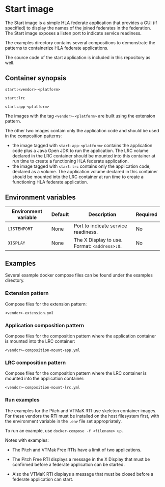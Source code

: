 # Start image

The Start image is a simple HLA federate application that provides a GUI (if specified) to display the names of the joined federates in the federation. The Start image exposes a listen port to indicate service readiness.

The examples directory contains several compositions to demonstrate the patterns to containerize HLA federate applications.

The source code of the start application is included in this repository as well.

## Container synopsis

````
start:<vendor>-<platform>

start:lrc

start:app-<platform>
````

The images with the tag `<vendor>-<platform>` are built using the extension pattern.

The other two images contain only the application code and should be used in the composition patterns:

- the image tagged with `start:app-<platform>` contains the application code plus a Java Open JDK to run the application. The LRC volume declared in the LRC container should be mounted into this container at run time to create a functioning HLA federate application.
- the image tagged with `start:lrc` contains only the application code, declared as a volume. The application volume declared in this container should be mounted into the LRC container at run time to create a functioning HLA federate application.

## Environment variables

| Environment variable               | Default                    | Description                                                  | Required |
| ---------------------------------- | -------------------------- | ------------------------------------------------------------ | -------- |
| ``LISTENPORT``                   | None | Port to indicate service readiness. | No       |
| `DISPLAY` | None | The X Display to use. Format: `<address>:0`. | No |

## Examples

Several example docker compose files can be found under the examples directory.

### Extension pattern

Compose files for the extension pattern:

`<vendor>-extension.yml`

### Application composition pattern

Compose files for the composition pattern where the application container is mounted into the LRC container:

`<vendor>-composition-mount-app.yml`

### LRC composition pattern

Compose files for the composition pattern where the LRC container is mounted into the application container:

`<vendor>-composition-mount-lrc.yml`

### Run examples

The examples for the Pitch and VTMaK RTI use skeleton container images. For these vendors the RTI must be installed on the host filesystem first, with the environment variable in the `.env` file set appropriately.

To run an example, use `docker-compose -f <filename> up`.

Notes with examples:

- The Pitch and VTMak Free RTIs have a limit of two applications.

- The Pitch Free RTI displays a message in the X Display that must be confirmed before a federate application can be started.

- Also the VTMaK RTI displays a message that must be closed before a federate application can start.

